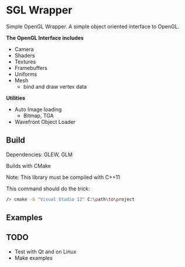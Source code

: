 SGL Wrapper
===========

Simple OpenGL Wrapper. A simple object oriented interface to OpenGL.


**The OpenGL Interface includes**

* Camera
* Shaders
* Textures
* Framebuffers
* Uniforms
* Mesh
	* bind and draw vertex data

**Utilities**

* Auto Image loading
	* Bitmap, TGA
* Wavefront Object Loader

Build
-----

Dependencies: GLEW, GLM

Builds with CMake

Note: This library must be compiled with C++11

This command should do the trick:

```bash
/> cmake -G "Visual Studio 12" C:\path\to\project
```

Examples
--------

TODO
----
* Test with Qt and on Linux
* Make examples